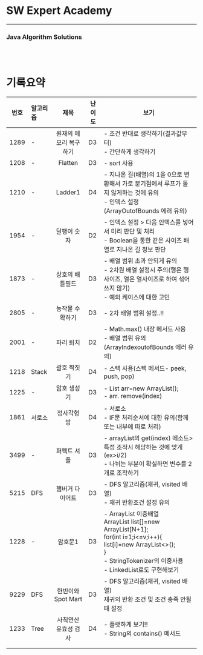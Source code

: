# SW Expert Academy

----

### Java Algorithm Solutions

<br><br>

# 기록요약


| 번호 | 알고리즘 |          제목          | 난이도 | 보기                                                         |
| ---- | :------- | :--------------------: | ------ | ------------------------------------------------------------ |
| 1289 | -        | 원재의 메모리 복구하기 | D3     | - 조건 반대로 생각하기(결과값부터)<br />- 간단하게 생각하기  |
| 1208 | -        |        Flatten         | D3     | - sort 사용                                                  |
| 1210 | -        |        Ladder1         | D4     | - 지나온 길(배열)의 1을 0으로 변환해서 가로 분기점에서 루프가 돌지 않게하는 것에 유의<br />- 인덱스 설정(ArrayOutofBounds 에러 유의) |
| 1954 | -        |      달팽이 숫자       | D2     | - 인덱스 설정 > 다음 인덱스를 넣어서 미리 판단 및 처리<br />- Boolean을 통한 같은 사이즈 배열로 지나온 길 정보 판단 |
| 1873 | -        |    상호의 배틀필드     | D3     | - 배열 범위 초과 안되게 유의<br />- 2차원 배열 설정시 주의(행은 행사이즈, 열은 열사이즈로 하여 섞어쓰지 않기)<br />- 예외 케이스에 대한 고민 |
| 2805 | -        |    농작물 수확하기     | D3     | - 2차 배열 범위 설정..!!                                     |
| 2001 | -        |       파리 퇴치        | D2     | - Math.max() 내장 메서드 사용<br />- 배열 범위 유의(ArrayIndexoutofBounds 에러 유의) |
| 1218 | Stack    |      괄호 짝짓기       | D4     | - 스택 사용(스택 메서드- peek, push, pop)                    |
| 1225 | -        |      암호 생성기       | D3     | - List<Integer> arr=new ArrayList<Integer>();<br />- arr. remove(index) |
| 1861 | 서로소   |      정사각형 방       | D4     | - 서로소<br />- IF문 처리순서에 대한 유의(함께 또는 내부에 따로 처리) |
| 3499 | -        |      퍼펙트 셔플       | D3     | - arrayList의 get(index) 메소드> 특정 조작시 해당하는 것에 맞게(ex>i/2)<br />- 나뉘는 부분이 확실하면 변수를 2개로 조작하기 |
| 5215 | DFS      |    햄버거 다이어트     | D3     | - DFS 알고리즘(재귀, visited 배열)<br />- 재귀 반환조건 설정 유의 |
| 1228 | -        |        암호문1         | D3     | - ArrayList 이중배열 <br />   ArrayList<Node> list[]=new ArrayList[N+1];<br />   for(int i=1;i<=v;i++){<br />        list[i]=new ArrayList<>();<br />   }<br />- StringTokenizer의 이중사용<br />- LinkedList로도 구현해보기 |
| 9229 | DFS      |   한빈이와 Spot Mart   | D3     | - DFS 알고리즘(재귀, visited 배열)<br />  재귀의 반환 조건 및 조건 충족 안될 때 설정 |
| 1233 | Tree     |  사칙연산 유효성 검사  | D4     | - 플랫하게 보기!!<br />- String의 contains() 메서드          |
|      |          |                        |        |                                                              |
|      |          |                        |        |                                                              |


